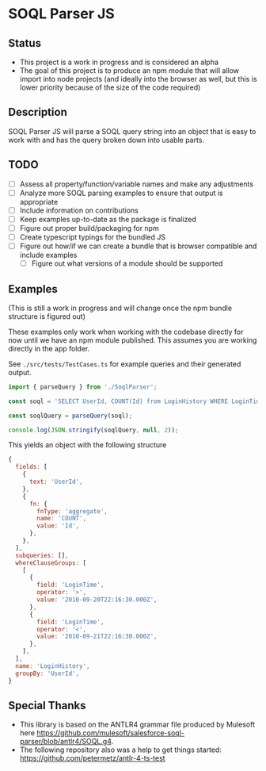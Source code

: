# SOQL Parser JS
## Status
* This project is a work in progress and is considered an alpha
* The goal of this project is to produce an npm module that will allow import into node projects (and ideally into the browser as well, but this is lower priority because of the size of the code required)

## Description
SOQL Parser JS will parse a SOQL query string into an object that is easy to work with and has the query broken down into usable parts.

## TODO
- [ ] Assess all property/function/variable names and make any adjustments
- [ ] Analyze more SOQL parsing examples to ensure that output is appropriate
- [ ] Include information on contributions
- [ ] Keep examples up-to-date as the package is finalized
- [ ] Figure out proper build/packaging for npm
- [ ] Create typescript typings for the bundled JS
- [ ] Figure out how/if we can create a bundle that is browser compatible and include examples
    - [ ] Figure out what versions of a module should be supported

## Examples
(This is still a work in progress and will change once the npm bundle structure is figured out)

These examples only work when working with the codebase directly for now until we have an npm module published.
This assumes you are working directly in the app folder.

See `./src/tests/TestCases.ts` for example queries and their generated output.

```typescript
import { parseQuery } from './SoqlParser';

const soql = 'SELECT UserId, COUNT(Id) from LoginHistory WHERE LoginTime > 2010-09-20T22:16:30.000Z AND LoginTime < 2010-09-21T22:16:30.000Z GROUP BY UserId';

const soqlQuery = parseQuery(soql);

console.log(JSON.stringify(soqlQuery, null, 2));

```

This yields an object with the following structure

```javascript
{
  fields: [
    {
      text: 'UserId',
    },
    {
      fn: {
        fnType: 'aggregate',
        name: 'COUNT',
        value: 'Id',
      },
    },
  ],
  subqueries: [],
  whereClauseGroups: [
    [
      {
        field: 'LoginTime',
        operator: '>',
        value: '2010-09-20T22:16:30.000Z',
      },
      {
        field: 'LoginTime',
        operator: '<',
        value: '2010-09-21T22:16:30.000Z',
      },
    ],
  ],
  name: 'LoginHistory',
  groupBy: 'UserId',
}
```

## Special Thanks
* This library is based on the ANTLR4 grammar file produced by Mulesoft here https://github.com/mulesoft/salesforce-soql-parser/blob/antlr4/SOQL.g4.
* The following repository also was a help to get things started: https://github.com/petermetz/antlr-4-ts-test
